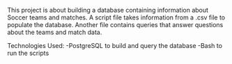 This project is about building a database containing information about Soccer teams and matches. A script file takes information from a .csv file to populate the database. Another file contains queries that answer questions about the teams and match data.

Technologies Used:
-PostgreSQL to build and query the database
-Bash to run the scripts
